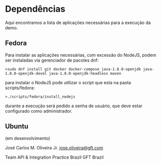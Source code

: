 # Dependências

Aqui encontramos a lista de aplicações necessárias para a execução da demo.

## Fedora

Para instalar as aplicações necessárias, com excessão do NodeJS, podem ser instaladas via gerenciador de pacotes dnf:

    >sudo dnf install git docker docker-compose java-1.8.0-openjdk java-1.8.0-openjdk-devel java-1.8.0-openjdk-headless maven

para instalar o NodeJS pode utilizar o script que esta na pasta scripts/fedora:

    >./scripts/fedora/install_nodejs

durante a execução será pedido a senha de usuário, que deve estar configurado como administrador.

## Ubuntu

(em desenvolvimento)

José Carlos M. Oliveira Jr.
jose.oliveira@gft.com

Team API & Integration Practice Brazil
GFT Brazil
